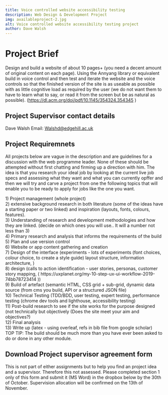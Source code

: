 ```yaml
---
title: Voice controlled website accessibility testing
description: Web Design & Development Project
img: availableproject-2.jpg
alt: Voice controlled website accessibility testing project
author: Dave Walsh 
---
```


# Project Brief 

Design and build a website of about 10 pages+ (you need a decent amount of original
content on each page). Using the Annyang library or equivalent build in voice control and
then test and iterate the website and the voice controls so that the finished version of the
site is as useable as possible with as little cognitive load as required by the user (we do not
want them to have to learn what to say, or read it from the screen but be as natural as
possible). (https://dl.acm.org/doi/pdf/10.1145/354324.354345 )

## Project Supervisor contact details
Dave Walsh
Email: Walshd@edgehill.ac.uk

## Project Requiremnets
All projects below are vague in the description and are guidelines for a discussion
with the web programme leader. None of these should be attempted without first
chatting and firming up a direction with him.
The idea is that you research your ideal job by looking at the current live job specs and assessing
what they want and what you can currently opffer and then we will try and carve a project from
one the following topics that will enable you to be ready to apply for jobs like the one you want.
<div class="text-block">
1) Project management (whole project)
</div>
<div class="text-block">
2) extensive background research in both literature (some of the ideas have a starting
paper or two linked) and inspiration (layouts, fonts, colours, features).
</div>
<div class="text-block">
3) Understanding of research and development methodologies and how they are linked.
(decide on which ones you will use.. It will a number not less than 3)
</div>
<div class="text-block">
4) Primary research and analysis that informs the requirements of the build
</div>
<div class="text-block">
5) Plan and use version control
</div>
<div class="text-block">
6) Website or app content gathering and creation
</div>
<div class="text-block">
7) Design of the interface (experiments - lots of experiments (font choices, colour
choice, to create a style guide) layout structure, information architecture, )
</div>
<div class="text-block">
8) design (calls to action identification - user stories, personas, customer story
mapping, ( https://uxplanet.org/my-10-step-ux-ui-workflow-2019-74bb78723414 ))
</div>
<div class="text-block">
9) Build of artefact (semantic HTML, CSS grid + sub-grid, dynamic data source (from
cms you build, API or a structured JSON file)
</div>
<div class="text-block">
10) Technical Testing (TDD/BDD, user testing, expert testing, performance testing
(chrome dev tools and lighthouse, accessibility testing)
</div>
<div class="text-block">
11) Post-build research to see if the site works for the purpose designed (not technically
but objectively (Does the site meet your aim and objectives?)
</div>
<div class="text-block">
12) Final analysis
</div>
<div class="text-block">
13) Write up (latex - using overleaf, refs in bib file from google scholar)
</div>


<div class="text-block border-text-block">
TOP TIP: The build should be much more than you have ever
been asked to do or done in any other module.
</div>

## Download Project supervisor agreement form 
This is not part of either assignments but to help you find an project idea and a supervisor. Therefore this not assessed. 
Please completed section 1 only of this form and submit it (MS Word) in the dropbox below by the 30th of October. 
Supervision allocation will be confirmed on the 13th of November.





